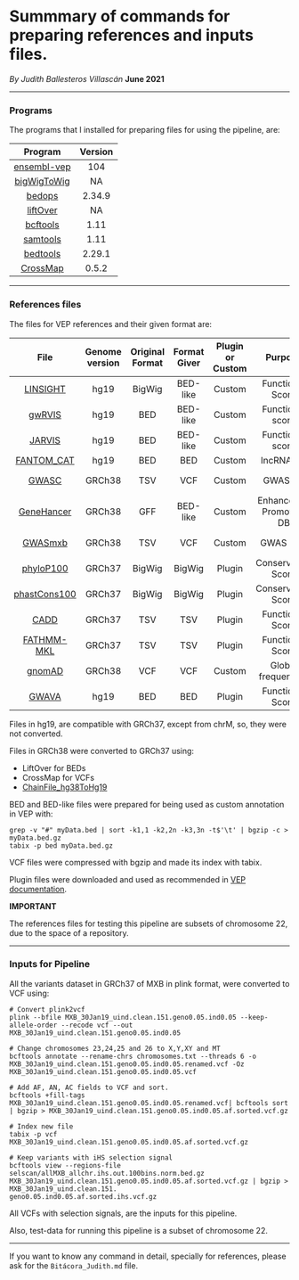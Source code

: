 # Summmary of commands for preparing references and inputs files.

*By Judith Ballesteros Villascán*
**June 2021**

---

### **Programs**

The programs that I installed for preparing files for using the pipeline, are:

|Program|Version|
|:-----:|:-----:|
| [ensembl-vep](https://github.com/Ensembl/ensembl-vep.git) | 104 |
| [bigWigToWig](http://hgdownload.soe.ucsc.edu/admin/exe/linux.x86_64/) | NA |
| [bedops](ttps://github.com/bedops/bedops.git) | 2.34.9 |
| [liftOver](http://hgdownload.cse.ucsc.edu/admin/exe/linux.x86_64/liftOver) | NA |
| [bcftools](https://samtools.github.io/bcftools/howtos/install.html) | 1.11 |
| [samtools](http://www.htslib.org/download/) | 1.11 |
| [bedtools](https://bedtools.readthedocs.io/en/latest/content/installation.html) | 2.29.1 |
| [CrossMap](http://crossmap.sourceforge.net/) | 0.5.2 |

-----

### **References files**

The files for VEP references and their given format are:

| File | Genome version | Original Format | Format Giver | Plugin or Custom | Purpose | Fields kept | \# Features (lines) |
|:----:|:----:|:------:|:--:|:------:|:-------:|:--:|:---:|
| [LINSIGHT](http://compgen.cshl.edu/LINSIGHT/LINSIGHT.bw) | hg19 | BigWig | BED-like | Custom | Functional Score | Chr,Start,End,Score | 221,053,480 |
| [gwRVIS](https://az.app.box.com/v/jarvis-gwrvis-scores/folder/122133161526?page=2) | hg19 | BED | BED-like | Custom | Functional score | Chr,Start,End,Score | 2,789,619,000 |
| [JARVIS](https://az.app.box.com/v/jarvis-gwrvis-scores/folder/122133161526?page=2) | hg19 | BED | BED-like | Custom | Functional score | Chr,Start,End,Score | 1,971,013,482 |
| [FANTOM_CAT](https://fantom.gsc.riken.jp/5/suppl/Hon_et_al_2016/data/assembly/lv4_stringent/FANTOM_CAT.lv4_stringent.only_lncRNA.bed.gz) | hg19 | BED | BED | Custom  | lncRNA DB | 12 fields | 35,988 |
| [GWASC](https://www.ebi.ac.uk/gwas/api/search/downloads/alternative)| GRCh38 | TSV | VCF | Custom | GWAS DB | Chr,pos,trait,gene,risk_allele,p-val,mlog, beta,sample_N,pubmedID | 112,999 |
| [GeneHancer](https://owncloud.incpm.weizmann.ac.il/index.php/s/3KFV2lYTKlZfHp2/authenticate) | GRCh38 | GFF | BED-like | Custom | Enhancers & Promoters DB | Chr,Start,End,Type,ID,Gene(s),Scores | 391,678 |
| [GWASmxb](/data/projects/MXB_freeze_30Jan19/MXB_30Jan19/MXB_freeze_v2/GWAS_results/questionnaire_phenotypes/) | GRCh38 | TSV | VCF | Custom | GWAS mxb | Chr,Pos,ID,REF,ALT,trait,p_value,beta,freq,N | BOLT: 9281, SAIGE: 636 |
| [phyloP100](http://hgdownload.soe.ucsc.edu/goldenPath/hg19/phyloP100way/hg19.100way.phyloP100way.bw) | GRCh37 | BigWig | BigWig |  Plugin | Conservation Score | All because it's Plugin | NA |
| [phastCons100](http://hgdownload.soe.ucsc.edu/goldenPath/hg19/phastCons100way/hg19.100way.phastCons.bw) | GRCh37 | BigWig | BigWig |  Plugin | Conservation Score | All because it's Plugin | NA |
| [CADD](https://cadd.gs.washington.edu/download) | GRCh37 | TSV | TSV | Plugin | Functional Score | All because it's Plugin | 8,575,974,284 |
| [FATHMM-MKL](https://github.com/HAShihab/fathmm-MKL) | GRCh37 | TSV | TSV | Plugin |Functional Score | All because it's Plugin | 8,574,474,285 |
| [gnomAD](http://ftp.ensembl.org/pub/data_files/homo_sapiens/GRCh37/variation_genotype/gnomad/r2.1/genomes/) | GRCh38 | VCF | VCF | Custom | Global frequencies | All because it's file from VEP | 42,879,939 |
| [GWAVA](ftp://ftp.sanger.ac.uk/pub/resources/software/gwava/) | hg19 | BED | BED | Plugin | Functional Score | All because it's Plugin | 49,999,357 |

Files in hg19, are compatible with GRCh37, except from chrM, so, they were not converted.

Files in GRCh38 were converted to GRCh37 using:
* LiftOver for BEDs
* CrossMap for VCFs
* [ChainFile_hg38ToHg19](ftp://hgdownload.cse.ucsc.edu/goldenPath/hg38/liftOver/hg38ToHg19.over.chain.gz)

BED and BED-like files were prepared for being used as custom annotation in VEP with:
```
grep -v "#" myData.bed | sort -k1,1 -k2,2n -k3,3n -t$'\t' | bgzip -c > myData.bed.gz
tabix -p bed myData.bed.gz
```

VCF files were compressed with bgzip and made its index with tabix.

Plugin files were downloaded and used as recommended in [VEP documentation](https://www.ensembl.org/info/docs/tools/vep/script/vep_plugins.html#postgap).

**IMPORTANT**

The references files for testing this pipeline are subsets of chromosome 22, due to the space of a repository.

---

### **Inputs for Pipeline**

All the variants dataset in GRCh37 of MXB in plink format, were converted to VCF using:

```
# Convert plink2vcf
plink --bfile MXB_30Jan19_uind.clean.151.geno0.05.ind0.05 --keep-allele-order --recode vcf --out MXB_30Jan19_uind.clean.151.geno0.05.ind0.05

# Change chromosomes 23,24,25 and 26 to X,Y,XY and MT
bcftools annotate --rename-chrs chromosomes.txt --threads 6 -o MXB_30Jan19_uind.clean.151.geno0.05.ind0.05.renamed.vcf -Oz MXB_30Jan19_uind.clean.151.geno0.05.ind0.05.vcf

# Add AF, AN, AC fields to VCF and sort.
bcftools +fill-tags MXB_30Jan19_uind.clean.151.geno0.05.ind0.05.renamed.vcf| bcftools sort | bgzip > MXB_30Jan19_uind.clean.151.geno0.05.ind0.05.af.sorted.vcf.gz

# Index new file
tabix -p vcf MXB_30Jan19_uind.clean.151.geno0.05.ind0.05.af.sorted.vcf.gz

# Keep variants with iHS selection signal
bcftools view --regions-file selscan/allMXB_allchr.ihs.out.100bins.norm.bed.gz MXB_30Jan19_uind.clean.151.geno0.05.ind0.05.af.sorted.vcf.gz | bgzip > MXB_30Jan19_uind.clean.151.
geno0.05.ind0.05.af.sorted.ihs.vcf.gz

```


All VCFs with selection signals, are the inputs for this pipeline.

Also, test-data for running this pipeline is a subset of chromosome 22.

---

If you want to know any command in detail, specially for references, please ask for the `Bitácora_Judith.md` file.

